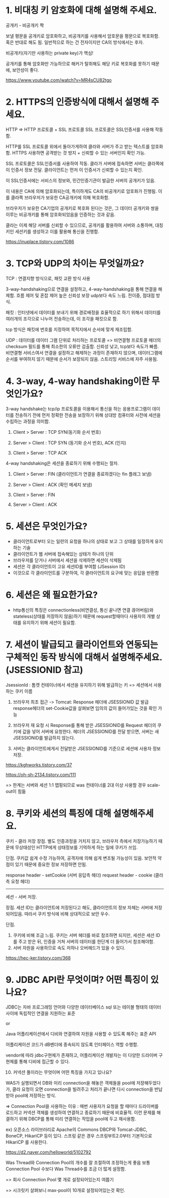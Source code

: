 # 1. 비대칭 키 암호화에 대해 설명해 주세요.

공개키 - 비공개키 짝

보낼 평문을 공개키로 암호화하고, 비공개키를 사용해서 암호문을 평문으로 복호화함.
혹은 반대로 해도 됨.
일반적으로 하는 건 전자이지만 CA의 방식에서는 후자.

비공개키(자기만 사용하는 private key)가 핵심!

공개키를 통해 암호화만 가능하므로 해커가 탈취해도 해당 키로 복호화를 못하기 때문에, 보안성이 좋다.

https://www.youtube.com/watch?v=MR4sCU82tgo

# 2. HTTPS의 인증방식에 대해서 설명해 주세요.

HTTP => HTTP 프로토콜 + SSL 프로토콜
SSL 프로토콜은 SSL인증서를 사용해 작동함.

HTTP를 SSL 프로토콜 위에서 돌아가게하여 클라와 서버가 주고 받는 텍스트를 암호화함.
HTTPS 사용하면 공격받는 것 방지 + 신뢰할 수 있는 서버인지 확인 가능.

SSL 프로토콜은 SSL인증서를 사용하여 작동.
클라가 서버에 접속하면 서버는 클라쪽에 이 인증서 정보 전달.
클라이언트는 먼저 이 인증서가 신뢰할 수 있는지 확인.

이 SSL인증서에는 서비스의 정보와, 민간인증기관이 발급한 서버의 공개키가 있음.

이 내용은 CA에 의해 암호화되는데, 특이하게도 CA의 비공개키로 암호화가 진행됨.
이를 클라쪽 브라우저가 보유한 CA공개키에 의해 복호화함.

브라우저가 보유한 CA기업의 공개키로 복호화 된다는 것은, 그 데이터 공개키와 쌍을 이루는 비공개키를 통해 암호화되었음을 인증하는 것과 같음.

클라는 이제 해당 서버를 신뢰할 수 있으므로, 공개키를 활용하여 서버와 소통하며, 대칭키인 세션키를 생성하고 이를 활용해 통신을 진행함.

https://inuplace.tistory.com/1086

# 3. TCP와 UDP의 차이는 무엇일까요?

TCP : 연결지향 방식으로, 패킷 교환 방식 사용

3-way-handshaking으로 연결을 설정하고,
4-way-handshaking을 통해 연결을 해제함.
흐름 제어 및 혼잡 제어
높은 신뢰성 보장
udp보다 속도 느림.
전이중, 점대점 방식.

패킷 : 인터넷에서 데이터를 보내기 위해 경로배정을 효율적으로 하기 위해서 데이터를 여러개의 조각으로 나누어 전송하는데, 이 조각을 패킷으로 함.

tcp 방식은 패킷에 번호를 지정하여 목적지에서 순서에 맞게 재조립함.

UDP : 데이터를 데이터 그램 단위로 처리하는 프로토콜
=> 비연결형 프로토콜
헤더의 checksum 필드를 통해 최소한의 오류만 검출함.
신뢰성 낮고, tcp보다 속도가 빠름.
비연결형 서비스여서 연결을 설정하고 해제하는 과정이 존재하지 않으며, 데이터그램에 순서를 부여하지 않기 때문에 순서가 보장되지 않음. 스트리밍 서비스에 자주 사용됨.

# 4. 3-way, 4-way handshaking이란 무엇인가요?

3-way handshake는 tcp/ip 프로토콜을 이용해서 통신을 하는 응용프로그램이 데이터를 전송하기 전에 먼저 정확한 전송을 보장하기 위해 상대방 컴퓨터와 사전에 세션을 수립하는 과정을 의미함.

1. Client > Server : TCP SYN(동기화 순서 번호)

2. Server > Client : TCP SYN (동기화 순서 번호), ACK (인지)

3. Client > Server : TCP ACK

4-way handshaking은 세션을 종료하기 위해 수행되는 절차.

1. Client > Server : FIN (클라이언트가 연결을 종료하겠다는 fin 플래그 보냄)

2. Server > Client : ACK (확인 메세지 보냄)

3. Client > Server : FIN

4. Server > Client : ACK

# 5. 세션은 무엇인가요?

- 클라이언트로부터 오는 일련의 요청을 하나의 상태로 보고 그 상태를 일정하게 유지하는 기술
- 클라이언트가 웹 서버에 접속해있는 상태가 하나의 단위
- 브라우저를 닫거나 서버에서 세션을 삭제하면 세션이 삭제됨
- 세션은 각 클라이언트이 고유 세션ID를 부여함 (JSession ID)
- 이것으로 각 클라이언트를 구분하여, 각 클라이언트의 요구에 맞는 응답을 반환함

# 6. 세션은 왜 필요한가요?

- http통신의 특징은 connectionless(비연결성, 통신 끝나면 연결 끊어버림)와 stateless(상태를 저장하지 않음)하기 때문에 request할때마다
  사용자의 개별 상태를 유지하기 위해 세션이 필요함.

# 7. 세션이 발급되고 클라이언트와 연동되는 구체적인 동작 방식에 대해서 설명해주세요. (JSESSIONID 참고)

JsessionId : 톰캣 컨테이너에서 세션을 유지하기 위해 발급하는 키
=> 세션에서 사용하는 쿠키 이름

1. 브라우저 최초 접근 -> Tomcat: Response 헤더에 JSESSIONID 값 발급
   response헤더의 set-Cookie값을 살펴보면 임의의 값이 들어가있는 것을 확인 가능

2. 브라우저 재 요청 시 Response를 통해 받은 JSESSIONID를 Request 헤더의 쿠키에 값을 넣어 서버에 요청한다. 헤더의 JSESSIONID를 전달 받으면, 서버는 새 JSESSIONID를 발급하지 않는다.

3. 서버는 클라이언트에게서 전달받은 JSESSIONID를 기준으로 세션에 사용자 정보 저장.

https://kghworks.tistory.com/37

https://oh-sh-2134.tistory.com/111

=> 한계는 서버와 세션 1:1 맵핑되므로 was 컨테이너를 2대 이상 사용할 경우 scale-out이 힘듦

# 8. 쿠키와 세션의 특징에 대해 설명해주세요.

쿠키 - 클라 저장
장점. 별도 인증과정을 거치지 않고, 브라우저 측에서 저장가능하기 때문에 무상태성인 HTTP에게 상태정보를 기억하게 하는 일에 쿠키가 쓰임.

단점. 쿠키값 쉽게 수정 가능하여, 공격자에 의해 쉽게 변조될 가능성이 있음. 보안적 약점이 있기 때문에 중요한 정보 저장하면 안됨.

response header - setCookie (서버 응답측 헤더)
request header - cookie (클라측 요청 헤더)

---

세션 - 서버 저장.

장점. 세션 ID는 클라이언트에 저장된다고 해도, 클라이언트의 정보 자체는 서버에 저장되어있음. 따라서 쿠키 방식에 비해 상대적으로 보안 우수.

단점.

1. 쿠키에 비해 조금 느림. 쿠키는 서버 헤더를 바로 참조하면 되지만, 세션은 세션 ID를 주고 받은 뒤, 인증을 거쳐 서버의 데이터를 한단계 더 들어가서 참조해야함.
2. 서버 자원을 사용하므로 속도 저하나 오버헤드가 있을 수 있다.

https://hec-ker.tistory.com/368

# 9. JDBC API란 무엇이며? 어떤 특징이 있나요?

JDBC는 자바 프로그래밍 언어와 다양한 데이터베이스 sql 또는 테이블 형태의 데이터 사이에 독립적인 연결을 지원하는 표준

or

Java 어플리케이션에서 디비와 연결하여 자원을 사용할 수 있도록 해주는 표준 API

어플리케이션 코드가 dB벤더에 종속되지 않도록 인터페이스 역할 수행함.

vendor에 따라 jdbc구현체가 존재하고, 어플리케이션 개발자는 이 다양한 드라이버 구현체를 통해 디비에 접근할 수 있다.

10. 커넥션 풀이라는 무엇이며 어떤 특징을 가지고 있나요?

WAS가 실행되면서 DB와 미리 connection을 해놓은 객체들을 pool에 저장해두었다가,
클라 요청이 오면 connection을 빌려주고 처리가 끝나면 다시 connection을 반납받아 pool에 저장하는 방식.

=> Connection Pool을 사용하는 이유 :
매번 사용자가 요청을 할 때마다 드라이버를 로드하고 커넥션 객체를 생성하여 연결하고 종료하기 때문에 비효율적. 이런 문제를 해결하기 위해 DBCP를 통해 미리 연결하는 작업을 pool에 두고 재사용함.

ex) 오픈소스 라이브러리로 Apache의 Commons DBCP와 Tomcat-JDBC, BoneCP, HikariCP 등이 있다.
스프링 같은 경우 스프링부트2.0부터 기본적으로 HikariCP 를 사용한다.

https://d2.naver.com/helloworld/5102792

Was Thread와 Connection Pool의 개수를 잘 조절하여 조정하는게 좋음
보통 Connection Pool 수보다 Was Thread수를 조금 더 많게 설정함.

=> 회사 Connection Pool 몇 개로 설정되어있는지 여쭙기

=> 시크릿키 살펴보니 max-pool이 10개로 설정되어있는것 확인.
